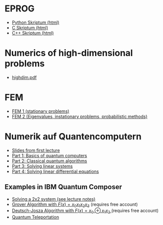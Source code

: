 # EPROG
- <a href="eprog.html"> Python Skriptum (html) </a>
- <a href="eprog_c.html"> C Skriptum (html) </a>
- <a href="eprog_cpp.html"> C++ Skriptum (html) </a>

# Numerics of high-dimensional problems

- <a href="highdim.pdf"> highdim.pdf </a>

# FEM

- <a href="FEM_VO.pdf"> FEM 1 (stationary problems) </a>
- <a href="FEM2.pdf"> FEM 2 (Eigenvalues, instationary problems, probabilistic methods) </a>

# Numerik auf Quantencomputern
- <a href="First_Lecture.pdf">Slides from first lecture</a>
- <a href="QNumerics_part1.pdf">Part 1: Basics of quantum computers</a>
- <a href="QNumerics_part2.pdf">Part 2: Classical quantum algorithms</a> 
- <a href="HHL.pdf">Part 3: Solving linear systems</a> 
- <a href="odes.pdf">Part 4: Solving linear differential equations</a>
## Examples in IBM Quantum Composer
- <a href="https://quantum-computing.ibm.com/composer/files/new?initial=N4IgdghgtgpiBcIASSAyAmEAaEBHCAzlAiAPIAKAogHICKAggMoCyABOgHQAMA3ADpgAlmADGAGwCuAExis%2BeGGMEAjAIwdhI%2BfzADcAJxgBzVrgDaAFgC6OkYZMizAVhsCBAD1NmAzK7DKIfX1BGH0vLj8AoJCw81VIwODQr3QE6OTzXx0ACy94nJS0pNizCJ0o4ryimMLyxJrMvxEJAAoAB0FWAHp2LFYAWg7u3tYhnvQ%2B71YAKlHOnosASiq%2BxttWjr7N1i4%2BrmXzVNWfaozS05L8gQqGs1S69JKsgVzDpraWwcEu9AOzeOO9xeVQelXMZWu9TOV38UJKQNhjy8z1E%2BgAnu1BH8AeEmujMcNvH8jrjQbcIYiwf8LrVIUi1sC4u9MT9iVZjjDXncaeCedSyWcETczijmpitoI9ns2cdRRt5iMxiMvsMJgMprMlUsVsi%2BRThZc%2BUK4bqCkyzdydAIuj0AAIiAD2kigYAIrFKWFUnu9XomE28WADQawFiwTiwADZI9GowB2LAADiwAE5PbtVOnM56vaoJqoA-nPQWC6HVOHVFHVPGq57q9Wk6pU%2Bhds2sK32774tgQDICHZBG0AC6CB1gEggAC%2BQA"> Solving a 2x2 system (see lecture notes) </a> 
- <a href="https://quantum-computing.ibm.com/composer/files/new?initial=N4IgdghgtgpiBcIDiAnA9gNxigBAFRgGcAXEAGhAEcJCoEQB5ABQFEA5ARQEEBlAWRwAmAHQAGANwAdMAEswAYwA2AVwAmMHJKoxFMgEYBGYXPlapYAOYRiG5QH1COCGRx6X8l6pzBpOHAAsncz9AvWCAnHlwwNVwgA8g3xwEsKSEqLScWKSY8PkAZgTnV3dPaKz4xLA-FMqM6uSKnKqQ13L61uywAF9pKxscewAhJxc3SM8XGBcAM28k%2BQAWIrHSrKm8hOmcGbzl0ZKJ9ZwYc16wShQYCxxKAG0ANgBdc3krm-k7xZfpaSvCGDEW53UQ-MD-QHAgxgiFA%2B6CGFESH3fKIgFwr5o5F3ACsYMC91B5gJd2hxOBCPJKLBCXueKpuLBS1pIKeLnu0PZdwRXNRXO%2BrxZ3y59OkzOBoK5nIpbOBfOBAukJKJSqh%2BJlDNR5hZKrALLJ0hZlMNcvV1NehQlso51u5tq1qvNJsJNLV2o1zruDrAyrNpL9xp9pvMwytUttPNN-NtorA9kcLvDXMjTrjdhGibVyfttuFwNj8bDWZlvLBsBoyiuVpwAFoAHyRVnmcuESsaG21hufA1gFttmWdxuBvtV6mDz7e6QAeinOAAAvI0CooGBHCCyKIN1vN5uDGQ9wf92RBGR8mRFmQcWQHtfbzeAOxkR-PsgADjIAE597uD7-9weTwMQDgP3M8DAvAwrwMG8DEfAx3wML9BFBcgQHUQg3hkAAHYgZDQMB6BAbogA">Grover Algorithm with $F(x) = x_0x_1x_2x_3$</a> (requires free account)
- <a href="https://quantum-computing.ibm.com/composer/files/new?initial=N4IgdghgtgpiBcIAiMAuBXAzgYwBYFoApAe0wC8J8AVGTVEAGhAEcJMoEQB5ABQFEAcgEUAggGUAsgAIATADoADAG4AOmACWYbABt0AExhSVLGNvUAjAIxzN2Y6rBrmAJxgBzKcwDaAVgC6DtiuHtheAMwBamqumGieXgqRYDFx3pZJKajxMhm0qeG5sVneACxJuPGJDhVp5dlJAB7xZdXNSdjYTbUM9T3eEYFdCX59BYPxEaMtap2VIxPts929C63eVWo1XulrXjkOsGzornNS%2BAB8UqEbYIeYx4a1Z5ehO2p3D-XPV3tJagD0-ykAAFsMRdFAwJgpAkGAo4Qj4ZYGMjUQwZAwwgwSgwfAwAGwMADsDAAHGSKZYkaicowQAYcM51AAHVDqYhgTggAC%2BQA">Deutsch-Josza Algorithm with $F(x) = x_0\oplus x_1x_2$ </a> (requires free account)
- <a href="https://quantum-computing.ibm.com/composer/files/new?initial=N4IgdghgtgpiBcICqYAuBLVAbGATABAMboBOhArpiADQgCOEAzlAiAPIAKAogHICKAQQDKAWXwAmAHQAGANwAdMOjCEs5XDHzz6MLOgBGARknLC2hWEV0SMAOb46AbQDMAXQuEb9woceH3ip52ROJ%2BAZZgNowwqA5hFlExceLhABZx-h4AHhmu1MnhhDlO0nm5Fukl4bBM5DZxpfgAtAB8RL6lFjWMdZpO-s1thKGdiugAZvgAFD74ALxz%2BIYAlPgAXgUWE9PD84sr%2BMWOKRaKAPRn%2BAAChAD2alBgjPiO0tRvhtTi1M7UACzUACs1AAbNQAOzUAAcrhoIA0jE86AADhhbmBWCAAL5AA">Quantum Teleportation </a>


